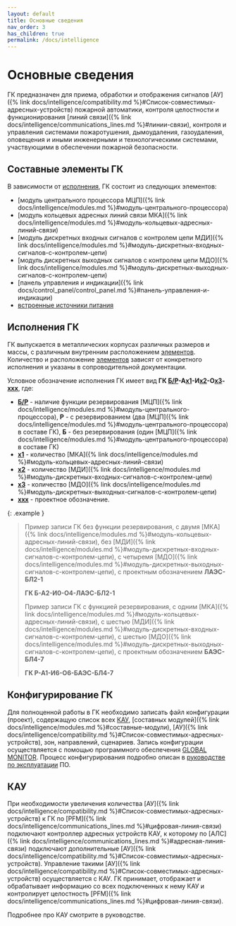```yaml
---
layout: default
title: Основные сведения
nav_order: 3
has_children: true
permalink: /docs/intelligence
---
```


# Основные сведения

ГК предназначен для приема, обработки и отображения сигналов [АУ]({% link docs/intelligence/compatibility.md %}#Список-совместимых-адресных-устройств) пожарной автоматики, контроля целостности и функционирования [линий связи]({% link docs/intelligence/communications_lines.md %}#линии-связи), контроля и управления системами пожаротушения, дымоудаления, газоудаления, оповещения и иными инженерными и технологическими системами, участвующими в обеспечении пожарной безопасности.

## Составные элементы ГК
В зависимости от [исполнения](#исполнения-гк), ГК состоит из следующих элементов:
- [модуль центрального процессора МЦП]({% link docs/intelligence/modules.md %}#модуль-центрального-процессора)
- [модуль кольцевых адресных линий связи МКА]({% link docs/intelligence/modules.md %}#модуль-кольцевых-адресных-линий-связи)
- [модуль дискретных входных сигналов с контролем цепи МДИ]({% link docs/intelligence/modules.md %}#модуль-дискретных-входных-сигналов-с-контролем-цепи)
- [модуль дискретных выходных сигналов с контролем цепи МДО]({% link docs/intelligence/modules.md %}#модуль-дискретных-выходных-сигналов-с-контролем-цепи)
- [панель управления и индикации]({% link docs/control_panel/control_panel.md %}#панель-управления-и-индикации)
- [встроенные источники питания]()

## Исполнения ГК
ГК выпускается в металлических корпусах различных размеров и массы, с различным внутренним расположением [элементов](#составные-элементы-гк). Количество и расположение [элементов](#составные=элементы-гк) зависят от конкретного исполнения и указаны в сопроводительной документации.

Условное обозначение исполнения ГК имеет вид **ГК <u>Б/Р</u>-А<u>x1</u>-И<u>x2</u>-О<u>x3</u>-<u>xxx</u>**, где:
- **<u>Б/Р</u>** - наличие функции резервирования [МЦП]({% link docs/intelligence/modules.md %}#модуль-центрального-процессора), **Р** - с резервированием (два [МЦП]({% link docs/intelligence/modules.md %}#модуль-центрального-процессора) в составе ГК), **Б** - без резервирования (один [МЦП]({% link docs/intelligence/modules.md %}#модуль-центрального-процессора) в составе ГК)
- **<u>x1</u>** - количество [МКА]({% link docs/intelligence/modules.md %}#модуль-кольцевых-адресных-линий-связи)
- **<u>x2</u>** - количество [МДИ]({% link docs/intelligence/modules.md %}#модуль-дискретных-входных-сигналов-с-контролем-цепи)
- **<u>x3</u>** - количество [МДО]({% link docs/intelligence/modules.md %}#модуль-дискретных-выходных-сигналов-с-контролем-цепи)
- **<u>xxx</u>** - проектное обозначение.

{: .example }
> Пример записи ГК без функции резервирования, с двумя [МКА]({% link docs/intelligence/modules.md %}#модуль-кольцевых-адресных-линий-связи), без [МДИ]({% link docs/intelligence/modules.md %}#модуль-дискретных-входных-сигналов-с-контролем-цепи), с четыремя [МДО]({% link docs/intelligence/modules.md %}#модуль-дискретных-выходных-сигналов-с-контролем-цепи), с проектным обозначением **ЛАЭС-БЛ2-1**
>
> **ГК Б-А2-И0-О4-ЛАЭС-БЛ2-1**
>
> Пример записи ГК с функцией резервирования, с одним [МКА]({% link docs/intelligence/modules.md %}#модуль-кольцевых-адресных-линий-связи), с шестью [МДИ]({% link docs/intelligence/modules.md %}#модуль-дискретных-входных-сигналов-с-контролем-цепи), с шестью [МДО]({% link docs/intelligence/modules.md %}#модуль-дискретных-выходных-сигналов-с-контролем-цепи), с проектным обозначением **БАЭС-БЛ4-7**
>
> **ГК Р-А1-И6-О6-БАЭС-БЛ4-7**

## Конфигурирование ГК
Для полноценной работы в ГК необходимо записать файл конфигурации (проект), содержащую список всех [КАУ](#кау), [составных модулей]({% link docs/intelligence/modules.md %}#составные-модули), [АУ]({% link docs/intelligence/compatibility.md %}#Список-совместимых-адресных-устройств), зон, направлений, сценариев. Запись конфигурации осуществляется с помощью программного обеспечения <a href="https://products.rubezh.ru/products/po_global_monitor-3356/" target="_blank">GLOBAL MONITOR</a>. Процесс конфигурирования подробно описан в <a href="https://products.rubezh.ru/download/file/18ac995b-e2c1-11ee-95eb-d4f5ef944508/" target="_blank">руководстве по эксплуатации</a> ПО.

## КАУ
При необходимости увеличения количества [АУ]({% link docs/intelligence/compatibility.md %}#Список-совместимых-адресных-устройств) к ГК по [PFM]({% link docs/intelligence/communications_lines.md %}#цифровая-линия-связи) подключают контроллер адресных устройств КАУ, к которому по [АЛС]({% link docs/intelligence/communications_lines.md %}#адресная-линия-связи) подключают дополнительные [АУ]({% link docs/intelligence/compatibility.md %}#Список-совместимых-адресных-устройств). Управление такими [АУ]({% link docs/intelligence/compatibility.md %}#Список-совместимых-адресных-устройств) осуществляется с КАУ. ГК принимает, отображает и обрабатывает информацию со всех подключенных к нему КАУ и контролирует целостность [PFM]({% link docs/intelligence/communications_lines.md %}#цифровая-линия-связи). 

Подробнее про КАУ смотрите в руководстве.
